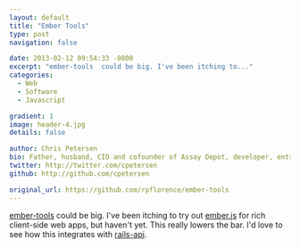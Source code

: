 ```yaml
---
layout: default
title: "Ember Tools"
type: post
navigation: false

date: 2013-02-12 09:54:33 -0800
excerpt: "ember-tools  could be big. I've been itching to..."
categories:
  - Web
  - Software
  - Javascript

gradient: 1
image: header-4.jpg
details: false

author: Chris Petersen
bio: Father, husband, CIO and cofounder of Assay Depot, developer, entrepreneur and technologist.
twitter: http://twitter.com/cpetersen
github: http://github.com/cpetersen

original_url: https://github.com/rpflorence/ember-tools
---
```



 [ember-tools](https://github.com/rpflorence/ember-tools)  could be big. I've been itching to try out  [ember.js](http://emberjs.com)  for rich client-side web apps, but haven't yet. This really lowers the bar. I'd love to see how this integrates with  [rails-api](https://github.com/rails-api/rails-api).
